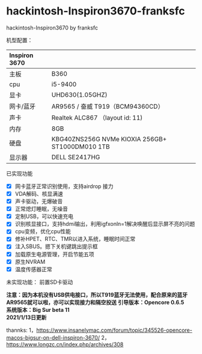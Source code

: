 # hackintosh-Inspiron3670-franksfc
hackintosh-Inspiron3670 by franksfc

机型配置：

| Inspiron 3670 |                                                 |
| :------------ | ----------------------------------------------- |
| 主板          | B360                                            |
| cpu           | i5-9400                                         |
| 显卡          | UHD630(1.05GHZ)                                  |
| 网卡/蓝牙     | AR9565 / 奋威 T919（BCM94360CD）                |
| 声卡          | Realtek ALC867 （layout id: 11)                 |
| 内存          | 8GB                                             |
| 硬盘          | KBG40ZNS256G NVMe KIOXIA 256GB+ ST1000DM010 1TB |
| 显示器        | DELL SE2417HG                                   |

已实现功能
- [x] 网卡蓝牙正常识别使用，支持airdrop 接力
- [x] VDA解码、核显满速
- [x] 声卡驱动，无爆破音
- [x] 正常熄灯睡眠，无噪音
- [x] 定制USB，可以快速充电
- [x] 识别核显接口，支持hdmi输出，利用igfxonln=1解决唤醒后显示屏不亮的问题
- [x] cpu变频，优化cpu性能
- [x] 修补HPET、RTC、TMR以进入系统，睡眠时间正常
- [x] 注入SBUS。摁下关机键跳出提示框
- [x] 加载原生电源管理，开启节能五项
- [x] 原生NVRAM
- [x] 温度传感器正常

未实现功能：
前置SD卡驱动

**注意：因为本机没有USB供电接口，所以T919蓝牙无法使用，配合原来的蓝牙AR9565就可以啦，亦可以实现接力和隔空投送**
**引导版本：Opencore 0.6.5**  
**系统版本：Big Sur beta 11**  
**2021/1/13日更新** 

thannks:
1，https://www.insanelymac.com/forum/topic/345526-opencore-macos-bigsur-on-dell-inspiron-3670/
2，https://www.longzc.cn/index.php/archives/308

